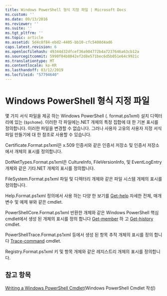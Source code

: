```yaml
---
title: Windows PowerShell 형식 지정 파일 | Microsoft Docs
ms.custom: ''
ms.date: 09/13/2016
ms.reviewer: ''
ms.suite: ''
ms.tgt_pltfrm: ''
ms.topic: article
ms.assetid: 5d4c8f84-ebd2-4405-bb10-cfc5400d4ad6
caps.latest.revision: 6
ms.openlocfilehash: 49344d32dfcef36a904772b4a7237646a63cb12a
ms.sourcegitcommit: 5990f04b8042ef2d8e571bec6d5b051e64c9921c
ms.translationtype: MT
ms.contentlocale: ko-KR
ms.lasthandoff: 03/12/2019
ms.locfileid: "57794640"
---
```

# <a name="windows-powershell-formatting-files"></a>Windows PowerShell 형식 지정 파일

몇 가지 서식 파일을 제공 하는 Windows PowerShell (. format.ps1xml) 설치 디렉터리에 있는 (`$pshome`). 이러한 각 파일에는.NET 개체의 특정 집합에 대 한 기본 표시를 정의합니다. 이러한 파일을 변경할 수 없습니다. 그러나 사용자 고유의 사용자 지정 서식 파일 만들기에 대 한 참조로 사용할 수 있습니다.

Certificate.Format.ps1xml은 x.509 인증서와 같은 인증서 저장소 및 인증서 저장소에서 개체의 표시를 정의합니다.

DotNetTypes.Format.ps1xml은 CultureInfo, FileVersionInfo, 및 EventLogEntry 개체와 같은 기타.NET 개체의 표시를 정의합니다.

FileSystem.Format.ps1xml 파일 및 디렉터리 개체와 같은 파일 시스템 개체의 표시를 정의합니다.

Help.Format.ps1xml 정의에서 사용 하는 다양 한 보기를 [Get-help](/powershell/module/Microsoft.PowerShell.Core/Get-Help) 자세한 전체, 매개 변수 및 예제 뷰와 같은 cmdlet.

PowerShellCore.Format.ps1xml 반환한 개체와 같은 Windows PowerShell 핵심 cmdlet에서 생성 된 개체의 표시를 정의 합니다 [Get-member](/powershell/module/Microsoft.PowerShell.Utility/Get-Member) 하 고 [Get-history](/powershell/module/Microsoft.PowerShell.Core/Get-History) cmdlet.

PowerShellTrace.Format.ps1xml 등에서 생성 된 항목 추적 개체의 표시를 정의 합니다 [Trace-command](/powershell/module/Microsoft.PowerShell.Utility/Trace-Command) cmdlet.

Registry.Format.ps1xml 키 및 항목 개체와 같은 레지스트리 개체의 표시를 정의합니다.

## <a name="see-also"></a>참고 항목

[Writing a Windows PowerShell Cmdlet](../cmdlet/writing-a-windows-powershell-cmdlet.md)(Windows PowerShell Cmdlet 작성)
